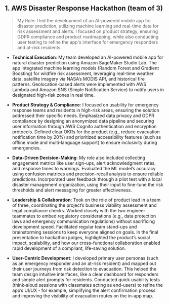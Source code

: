 ## 1. AWS Disaster Response Hackathon (team of 3)

> My Role: I led the development of an AI-powered mobile app for disaster prediction, utilizing machine learning and real-time data for risk assessment and alerts. I focused on product strategy, ensuring GDPR compliance and product roadmapping, while also conducting user testing to refine the app's interface for emergency responders and at-risk residents.

- **Technical Execution**: My team developed an AI-powered mobile app for natural disaster prediction using Amazon SageMaker Studio Lab. The app integrated machine learning models (Random Forest and Gradient Boosting) for wildfire risk assessment, leveraging real-time weather data, satellite imagery via NASA’s MODIS API, and historical fire patterns. Geolocation-based alerts were implemented with AWS Lambda and Amazon SNS (Simple Notification Service) to notify users in designated high-risk zones in real time.

- **Product Strategy & Compliance**: I focused on usability for emergency response teams and residents in high-risk areas, ensuring the solution addressed their specific needs. Emphasized data privacy and GDPR compliance by designing an anonymized data pipeline and securing user information through AWS Cognito authentication and encryption protocols. Defined clear OKRs for the product (e.g., reduce evacuation notification time by 20%) and prioritized accessibility features (such as offline mode and multi-language support) to ensure inclusivity during emergencies.  

- **Data-Driven Decision-Making**: My role also included collecting engagement metrics like user sign-ups, alert acknowledgment rates, and response times to warnings. Evaluated the ML model’s accuracy using confusion matrices and precision-recall analysis to ensure reliable predictions. Incorporated user feedback through a pilot test with a local disaster management organization, using their input to fine-tune the risk thresholds and alert messaging for greater effectiveness.  

- **Leadership & Collaboration**: Took on the role of product lead in a team of three, coordinating the project’s business viability assessment and legal compliance checks. Worked closely with the two engineer teammates to embed regulatory considerations (e.g., data protection laws and emergency communication regulations) without sacrificing development speed. Facilitated regular team stand-ups and brainstorming sessions to keep everyone aligned on goals. In the final presentation to hackathon judges, highlighted the product’s social impact, scalability, and how our cross-functional collaboration enabled rapid development of a compliant, life-saving solution.  

- **User-Centric Development**: I developed primary user personas (such as an emergency responder and an at-risk resident) and mapped out their user journeys from risk detection to evacuation. This helped the team design intuitive interfaces, like a clear dashboard for responders and simple alert prompts for residents. Conducted quick usability tests (think-aloud sessions with classmates acting as end-users) to refine the app’s UI/UX - for example, simplifying the alert confirmation process and improving the visibility of evacuation routes on the in-app map.
